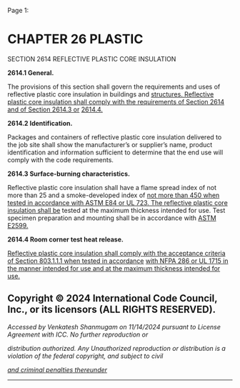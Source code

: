 Page 1:

# CHAPTER 26 PLASTIC

 SECTION 2614
 REFLECTIVE PLASTIC CORE INSULATION


**2614.1 General.**


The provisions of this section shall govern the requirements and uses of reflective plastic core insulation in buildings and
[structures. Reflective plastic core insulation shall comply with the requirements of Section 2614 and of Section 2614.3 or](http://codes.iccsafe.org/#VACC2021P1_Ch26_Sec2614)
[2614.4.](http://codes.iccsafe.org/#VACC2021P1_Ch26_Sec2614.4)

**2614.2 Identification.**

Packages and containers of reflective plastic core insulation delivered to the job site shall show the manufacturer’s or
supplier’s name, product identification and information sufficient to determine that the end use will comply with the code
requirements.

**2614.3 Surface-burning characteristics.**

Reflective plastic core insulation shall have a flame spread index of not more than 25 and a smoke-developed index of
[not more than 450 when tested in accordance with ASTM E84 or UL 723. The reflective plastic core insulation shall be](http://codes.iccsafe.org/#VACC2021P1_Ch35_PromASTM_RefStdE84_2018B)
tested at the maximum thickness intended for use. Test specimen preparation and mounting shall be in accordance with
[ASTM E2599.](http://codes.iccsafe.org/#VACC2021P1_Ch35_PromASTM_RefStdE2599_2018)

**2614.4 Room corner test heat release.**

[Reflective plastic core insulation shall comply with the acceptance criteria of Section 803.1.1.1 when tested in accordance](http://codes.iccsafe.org/#VACC2021P1_Ch08_Sec803.1.1.1)
[with NFPA 286 or UL 1715 in the manner intended for use and at the maximum thickness intended for use.](http://codes.iccsafe.org/#VACC2021P1_Ch35_PromNFPA_RefStd286_19)

## Copyright © 2024 International Code Council, Inc., or its licensors (ALL RIGHTS RESERVED).

_Accessed by Venkatesh Shanmugam on 11/14/2024 pursuant to License Agreement with ICC. No further reproduction or_

_distribution authorized. Any Unauthorized reproduction or distribution is a violation of the federal copyright, and subject to civil_

_[and criminal penalties thereunder](http://codes.iccsafe.org/content/VACC2021P1/chapter-26-plastic#VACC2021P1_Ch26_Sec2614)_


-----



